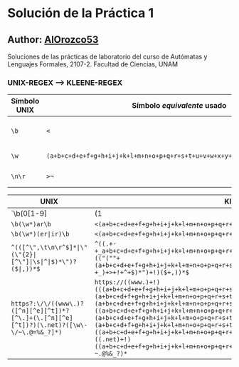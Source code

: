 # Solución de la Práctica 1
## Author: [AlOrozco53](https://www.github.com/alorozco53/)

Soluciones de las prácticas de laboratorio del curso de Autómatas y Lenguajes Formales, 2107-2. Facultad de Ciencias, UNAM

### UNIX-REGEX --> KLEENE-REGEX

| Símbolo UNIX | Símbolo _equivalente_ usado | Significado |
| ------------ | --------------------------- | ----------- |
| `\b` | `<` | inicio o fin de una palabra |
| `\w` | `(a+b+c+d+e+f+g+h+i+j+k+l+m+n+o+p+q+r+s+t+u+v+w+x+y+z+0+1+2+3+4+5+6+7+8+9)` | letra o dígito |
| `\n\r` | `>¬` | saltos de línea |

| UNIX | Kleene |
| ---- | ------ |
| `\b(0[1-9]|(1|2)\d\|3[01])/(0[1-9]\|1[012])/\d{4}\b` | `<(0(1+2+3+4+5+6+7+8+9))+((1+2)(0+1+2+3+4+5+6+7+8+9))/((0(1+2+3+4+5+6+7+8+9))+1(0+1+2))/(0+1+2+3+4+5+6+7+8+9)(0+1+2+3+4+5+6+7+8+9)(0+1+2+3+4+5+6+7+8+9)(0+1+2+3+4+5+6+7+8+9)<` |
| `\b(\w*)ar\b` | `<(a+b+c+d+e+f+g+h+i+j+k+l+m+n+o+p+q+r+s+t+u+v+w+x+y+z)*ar<` |
| `\b(\w*)(er\|ir)\b` | `<(a+b+c+d+e+f+g+h+i+j+k+l+m+n+o+p+q+r+s+t+u+v+w+x+y+z)*(er+ir)<` |
| `^(([^\",\t\n\r^$]*\|\"(\"{2}\|[^\"]\|\s\|^\|$)*\")?($\|,))*$` | `^((.+-+_a+b+c+d+e+f+g+h+i+j+k+l+m+n+o+p+q+r+s+t+u+v+w+x+y+z+0+1+2+3+4+5+6+7+8+9)*+(("(""+(a+b+c+d+e+f+g+h+i+j+k+l+m+n+o+p+q+r+s+t+u+v+w+x+y+z+0+1+2+3+4+5+6+7+8+9+,+.+-+_)+>+!+^+$)*")+!)($+,))*$` |
| `https?:\/\/((www\.)?([^n][^e][^t])*?[^\.]+(\.[^n][^e][^t])?)(\.net)?([\w\-\/~\.@=%&_?]*)` | `https://((www.)+!)(((a+b+c+d+e+f+g+h+i+j+k+l+m+o+p+q+r+s+t+u+v+w+x+y+z+0+1+2+3+4+5+6+7+8+9)(a+b+c+d+f+g+h+i+j+k+l+m+n+o+p+q+r+s+t+u+v+w+x+y+z+0+1+2+3+4+5+6+7+8+9)(a+b+c+d+e+f+g+h+i+j+k+l+m+n+o+p+q+r+s+u+v+w+x+y+z+0+1+2+3+4+5+6+7+8+9))*+!)+((a+b+c+d+e+f+g+h+i+j+k+l+m+n+o+p+q+r+s+t+u+v+w+x+y+z+0+1+2+3+4+5+6+7+8+9)+.(a+b+c+d+e+f+g+h+i+j+k+l+m+o+p+q+r+s+t+u+v+w+x+y+z+0+1+2+3+4+5+6+7+8+9)(a+b+c+d+f+g+h+i+j+k+l+m+n+o+p+q+r+s+t+u+v+w+x+y+z+0+1+2+3+4+5+6+7+8+9)((a+b+c+d+e+f+g+h+i+j+k+l+m+n+o+p+q+r+s+u+v+w+x+y+z+0+1+2+3+4+5+6+7+8+9)+!)((.net)+!)((a+b+c+d+e+f+g+h+i+j+k+l+m+n+o+p+q+r+s+t+u+v+w+x+y+z+0+1+2+3+4+5+6+7+8+9)+-~.@%&_?)*` |
